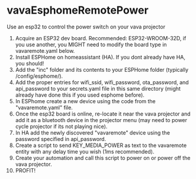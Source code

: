 # vavaEsphomeRemotePower
Use an esp32 to control the power switch on your vava projector


1. Acquire an ESP32 dev board.  Recommended: ESP32-WROOM-32D, if you use another, you MIGHT need to modify the board type in vavaremote.yaml below.
2. Install ESPHome on homeassistant (HA). If you dont already have HA, you should!
3. Add the "inc" folder and its contents to your ESPHome folder (typically /config/esphome/).
4. Add the proper entries for wifi_ssid, wifi_password, ota_password, and api_password to your secrets.yaml file in this same directory (might already have done this if you used esphome before).
5. In ESPhome create a new device using the code from the "vavaremote.yaml" file.
6. Once the esp32 board is online, re-locate it near the vava projector and add it as a bluetooth device in the projector menu (may need to power cycle projector if its not playing nice).
7. In HA add the newly discovered "vavaremote" device using the password specified in api_password.
8. Create a script to send KEY_MEDIA_POWER as text to the vavaremote entity with any delay time you wish (1ms recommended).
9. Create your automation and call this script to power on or power off the vava projector.
10. PROFIT!
